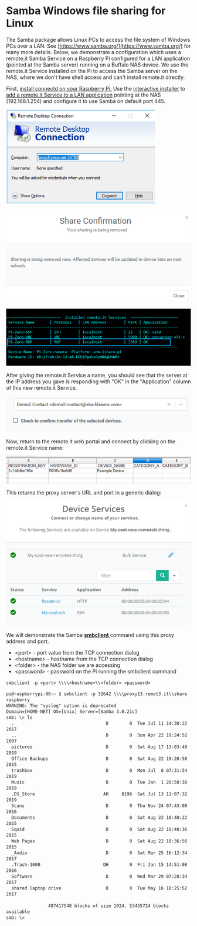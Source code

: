 # Samba Windows file sharing for Linux

The Samba package allows Linux PCs to access the file system of Windows PCs over a LAN.  See [https://www.samba.org/](https://www.samba.org/) for many more details.  Below, we demonstrate a configuration which uses a remote.it Samba Service on a Raspberry Pi configured for a LAN application \(pointed at the Samba server\) running on a Buffalo NAS device.  We use the remote.it Service installed on the Pi to access the Samba server on the NAS, where we don't have shell access and can't install remote.it directly.

First, [install connectd on your Raspberry Pi.](https://docs.remote.it/platforms/quick-start-on-raspberry-pi/install-remote.it)  Use the [interactive installer](https://docs.remote.it/guides/using-the-interactive-installer) to [add a remote.it Service to a LAN application](https://docs.remote.it/guides/using-the-interactive-installer/add-a-service-to-a-lan-application) pointing at the NAS \(192.168.1.254\) and configure it to use Samba on default port 445.

![](../../.gitbook/assets/image%20%2864%29.png)

![](../../.gitbook/assets/image%20%28276%29.png)

![](../../.gitbook/assets/image%20%2828%29.png)

After giving the remote.it Service a name, you should see that the server at the IP address you gave is responding with "OK" in the "Application" column of this new remote.it Service.

![](../../.gitbook/assets/image%20%28383%29.png)

Now, return to the remote.it web portal and connect by clicking on the remote.it Service name:

![](../../.gitbook/assets/image%20%28317%29.png)

This returns the proxy server's URL and port in a generic dialog:

![](../../.gitbook/assets/image%20%2890%29.png)

We will demonstrate the Samba [**smbclient** ](https://www.samba.org/samba/docs/current/man-html/smbclient.1.html)command using this proxy address and port.  

* &lt;port&gt; - port value from the TCP connection dialog
* &lt;hostname&gt; - hostname from the TCP connection dialog
* &lt;folder&gt; - the NAS folder we are accessing  
* &lt;password&gt; - password on the Pi running the smbclient command

```text
smbclient -p <port> \\\\<hostname>\\<folder> <password>
```

```text
pi@raspberrypi-90:~ $ smbclient -p 32642 \\\\proxy13.remot3.it\\share raspberry 
WARNING: The "syslog" option is deprecated
Domain=[HOME-NET] OS=[Unix] Server=[Samba 3.0.21c]
smb: \> ls
  .                                   D        0  Tue Jul 11 14:30:22 2017
  ..                                  D        0  Sun Apr 22 19:24:52 2007
  pictures                            D        0  Sat Aug 17 13:03:48 2019
  Office Backups                      D        0  Sat Aug 22 19:20:50 2015
  trashbox                            D        0  Mon Jul  8 07:31:54 2019
  Music                               D        0  Tue Jan  1 20:50:38 2019
  .DS_Store                          AH     8196  Sat Jul 13 11:07:32 2019
  Scans                               D        0  Thu Nov 24 07:43:00 2016
  Documents                           D        0  Sat Aug 22 18:40:22 2015
  Squid                               D        0  Sat Aug 22 18:40:36 2015
  Web Pages                           D        0  Sat Aug 22 18:36:56 2015
  _Audio                              D        0  Sat Mar 25 16:12:34 2017
  .Trash-1000                        DH        0  Fri Jan 15 14:51:08 2016
  Software                            D        0  Wed Mar 29 07:28:34 2017
  shared laptop drive                 D        0  Tue May 16 18:25:52 2017

                487417548 blocks of size 1024. 53455724 blocks available
smb: \>

```

